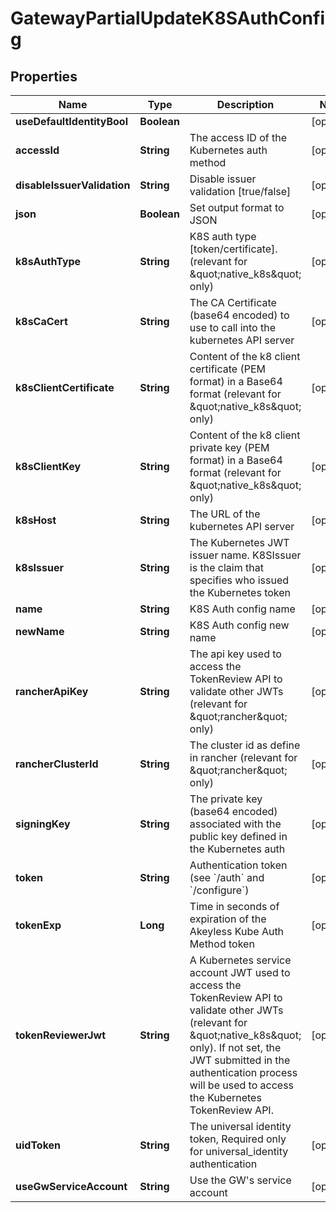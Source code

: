 

# GatewayPartialUpdateK8SAuthConfig


## Properties

Name | Type | Description | Notes
------------ | ------------- | ------------- | -------------
**useDefaultIdentityBool** | **Boolean** |  |  [optional]
**accessId** | **String** | The access ID of the Kubernetes auth method |  [optional]
**disableIssuerValidation** | **String** | Disable issuer validation [true/false] |  [optional]
**json** | **Boolean** | Set output format to JSON |  [optional]
**k8sAuthType** | **String** | K8S auth type [token/certificate]. (relevant for \&quot;native_k8s\&quot; only) |  [optional]
**k8sCaCert** | **String** | The CA Certificate (base64 encoded) to use to call into the kubernetes API server |  [optional]
**k8sClientCertificate** | **String** | Content of the k8 client certificate (PEM format) in a Base64 format (relevant for \&quot;native_k8s\&quot; only) |  [optional]
**k8sClientKey** | **String** | Content of the k8 client private key (PEM format) in a Base64 format (relevant for \&quot;native_k8s\&quot; only) |  [optional]
**k8sHost** | **String** | The URL of the kubernetes API server |  [optional]
**k8sIssuer** | **String** | The Kubernetes JWT issuer name. K8SIssuer is the claim that specifies who issued the Kubernetes token |  [optional]
**name** | **String** | K8S Auth config name |  [optional]
**newName** | **String** | K8S Auth config new name |  [optional]
**rancherApiKey** | **String** | The api key used to access the TokenReview API to validate other JWTs (relevant for \&quot;rancher\&quot; only) |  [optional]
**rancherClusterId** | **String** | The cluster id as define in rancher (relevant for \&quot;rancher\&quot; only) |  [optional]
**signingKey** | **String** | The private key (base64 encoded) associated with the public key defined in the Kubernetes auth |  [optional]
**token** | **String** | Authentication token (see &#x60;/auth&#x60; and &#x60;/configure&#x60;) |  [optional]
**tokenExp** | **Long** | Time in seconds of expiration of the Akeyless Kube Auth Method token |  [optional]
**tokenReviewerJwt** | **String** | A Kubernetes service account JWT used to access the TokenReview API to validate other JWTs (relevant for \&quot;native_k8s\&quot; only). If not set, the JWT submitted in the authentication process will be used to access the Kubernetes TokenReview API. |  [optional]
**uidToken** | **String** | The universal identity token, Required only for universal_identity authentication |  [optional]
**useGwServiceAccount** | **String** | Use the GW&#39;s service account |  [optional]




